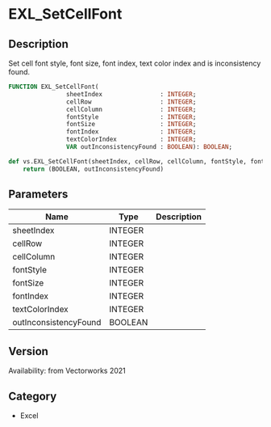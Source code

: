 # EXL_SetCellFont

## Description
Set cell font style, font size, font index, text color index and is inconsistency found.

```pascal
FUNCTION EXL_SetCellFont(
				sheetIndex                : INTEGER;
				cellRow                   : INTEGER;
				cellColumn                : INTEGER;
				fontStyle                 : INTEGER;
				fontSize                  : INTEGER;
				fontIndex                 : INTEGER;
				textColorIndex            : INTEGER;
				VAR outInconsistencyFound : BOOLEAN): BOOLEAN;
```

```python
def vs.EXL_SetCellFont(sheetIndex, cellRow, cellColumn, fontStyle, fontSize, fontIndex, textColorIndex):
    return (BOOLEAN, outInconsistencyFound)
```

## Parameters
|Name|Type|Description|
|---|---|---|
|sheetIndex|INTEGER|   |
|cellRow|INTEGER|   |
|cellColumn|INTEGER|   |
|fontStyle|INTEGER|   |
|fontSize|INTEGER|   |
|fontIndex|INTEGER|   |
|textColorIndex|INTEGER|   |
|outInconsistencyFound|BOOLEAN|   |

## Version
Availability: from Vectorworks 2021

## Category
* Excel

